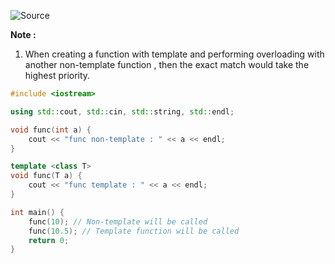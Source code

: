 ![Source](https://youtu.be/Y_RMNcXAM1U?list=PLu0W_9lII9agpFUAlPFe_VNSlXW5uE0YL)

**Note :**
1. When creating a function with template and performing overloading with another non-template function , then the exact match would take the highest priority.

```cpp
#include <iostream>

using std::cout, std::cin, std::string, std::endl;

void func(int a) {
	cout << "func non-template : " << a << endl;
}

template <class T>
void func(T a) {
	cout << "func template : " << a << endl;
}

int main() {
	func(10); // Non-template will be called
	func(10.5); // Template function will be called
	return 0;
}
```
